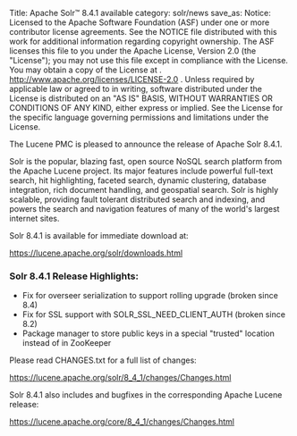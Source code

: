 Title: Apache Solr™ 8.4.1 available
category: solr/news
save_as: 
Notice:    Licensed to the Apache Software Foundation (ASF) under one
           or more contributor license agreements.  See the NOTICE file
           distributed with this work for additional information
           regarding copyright ownership.  The ASF licenses this file
           to you under the Apache License, Version 2.0 (the
           "License"); you may not use this file except in compliance
           with the License.  You may obtain a copy of the License at
           .
             http://www.apache.org/licenses/LICENSE-2.0
           .
           Unless required by applicable law or agreed to in writing,
           software distributed under the License is distributed on an
           "AS IS" BASIS, WITHOUT WARRANTIES OR CONDITIONS OF ANY
           KIND, either express or implied.  See the License for the
           specific language governing permissions and limitations
           under the License.

The Lucene PMC is pleased to announce the release of Apache Solr 8.4.1.

Solr is the popular, blazing fast, open source NoSQL search platform from the Apache Lucene project. Its major features include powerful full-text search, hit highlighting, faceted search, dynamic clustering, database integration, rich document handling, and geospatial search. Solr is highly scalable, providing fault tolerant distributed search and indexing, and powers the search and navigation features of many of the world's largest internet sites.

Solr 8.4.1 is available for immediate download at:

  <https://lucene.apache.org/solr/downloads.html>

### Solr 8.4.1 Release Highlights:

  * Fix for overseer serialization to support rolling upgrade (broken since 8.4)
  * Fix for SSL support with SOLR_SSL_NEED_CLIENT_AUTH (broken since 8.2)
  * Package manager to store public keys in a special "trusted" location instead of in ZooKeeper

Please read CHANGES.txt for a full list of changes:

  <https://lucene.apache.org/solr/8_4_1/changes/Changes.html>

Solr 8.4.1 also includes  and bugfixes in the corresponding Apache Lucene release:

  <https://lucene.apache.org/core/8_4_1/changes/Changes.html>